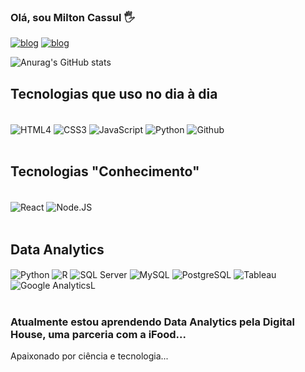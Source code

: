 ### Olá, sou Milton Cassul 🖐️

[![blog](https://img.shields.io/badge/LinkedIn-0077B5?style=for-the-badge&logo=linkedin&logoColor=white)](https://www.linkedin.com/in/miltoncassul/)
[![blog](https://img.shields.io/badge/Instagram-E4405F?style=for-the-badge&logo=instagram&logoColor=white)](https://www.instagram.com/miltoncassul)

![Anurag's GitHub stats](https://github-readme-stats.vercel.app/api?username=miltoncassul&show_icons=true&theme=radical)

## Tecnologias que uso no dia à dia

<div style = "display: inline_blok"><br/>
    <img align = "center" alt = "HTML4" src= "https://img.shields.io/badge/HTML5-E34F26?style=for-the-badge&logo=html5&logoColor=white" /> 
    <img align = "center" alt = "CSS3" src= "https://img.shields.io/badge/CSS3-1572B6?style=for-the-badge&logo=css3&logoColor=white" />
    <img align = "center" alt = "JavaScript" src= "https://img.shields.io/badge/JavaScript-F7DF1E?style=for-the-badge&logo=javascript&logoColor=black" />
    <img align = "center" alt = "Python" src= "https://img.shields.io/badge/Python-3776AB?style=for-the-badge&logo=python&logoColor=white" />
    <img align = "center" alt = "Github" src= "https://img.shields.io/badge/GitHub-100000?style=for-the-badge&logo=github&logoColor=white" />
</div><br>

## Tecnologias "Conhecimento"

<div style = "display: inline_blok"><br/>
    <img align = "center" alt = "React" src= "https://img.shields.io/badge/React-20232A?style=for-the-badge&logo=react&logoColor=61DAFB" />
    <img align = "center" alt = "Node.JS" src= "https://img.shields.io/badge/Node.js-43853D?style=for-the-badge&logo=node.js&logoColor=white" /> 
</div><br/>

## Data Analytics

<div>
    <img align = "center" alt = "Python" src= "https://img.shields.io/badge/Python-3776AB?style=for-the-badge&logo=python&logoColor=white" />
    <img align = "center" alt = "R" src= "https://img.shields.io/badge/R-276DC3?style=for-the-badge&logo=r&logoColor=white" />
    <img align = "center" alt = "SQL Server" src= "https://img.shields.io/badge/SQL_Server-CC2927?style=for-the-badge&logo=microsoft-sql-server&logoColor=white" />
    <img align = "center" alt = "MySQL" src= "https://img.shields.io/badge/MySQL-00000F?style=for-the-badge&logo=mysql&logoColor=white" />
    <img align = "center" alt = "PostgreSQL" src= "https://img.shields.io/badge/PostgreSQL-316192?style=for-the-badge&logo=postgresql&logoColor=white" />
    <img align = "center" alt = "Tableau" src= "https://img.shields.io/badge/Tableau-E97627?style=for-the-badge&logo=Tableau&logoColor=white" />
    <img align = "center" alt = "Google AnalyticsL" src= "https://img.shields.io/badge/Google%20Analytics-E37400?style=for-the-badge&logo=google%20analytics&logoColor=white" />
</div><br/>

### Atualmente estou aprendendo Data Analytics pela Digital House, uma parceria com a iFood...
    
Apaixonado por ciência e tecnologia...
